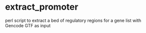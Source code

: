# extract_promoter
perl script to extract a bed of regulatory regions for a gene list with Gencode GTF as input
